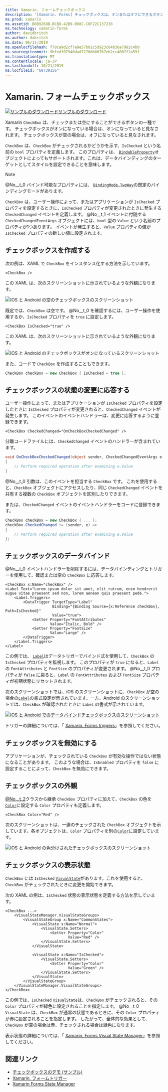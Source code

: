 ```yaml
---
title: Xamarin. フォームチェックボックス
description: '[Xamarin. Forms] チェックボックスは、オンまたはオフにできるボタンの種類です。 チェックボックスがオンになっている場合は、オンになっていると見なされます。 チェックボックスが空の場合は、オフになっていると見なされます。'
ms.prod: xamarin
ms.assetid: B8B9268B-BCB8-42B9-B08C-C0F22C137238
ms.technology: xamarin-forms
author: davidbritch
ms.author: dabritch
ms.date: 06/11/2019
ms.openlocfilehash: f78ca9d2cf7a9e57b81c5d923c64b36a7982c4b0
ms.sourcegitcommit: 9bfedf07940dad7270db86767eb2cc4007f2a59f
ms.translationtype: MT
ms.contentlocale: ja-JP
ms.lasthandoff: 10/21/2019
ms.locfileid: "68739156"
---
```

# <a name="xamarinforms-checkbox"></a>Xamarin. フォームチェックボックス

[![サンプルのダウンロード](~/media/shared/download.png)サンプルのダウンロード](https://docs.microsoft.com/samples/xamarin/xamarin-forms-samples/userinterface-checkboxdemos/)

Xamarin `CheckBox` は、チェックまたは空にすることができるボタンの一種です。 チェックボックスがオンになっている場合は、オンになっていると見なされます。 チェックボックスが空の場合は、オフになっていると見なされます。

`CheckBox` は、`CheckBox` がチェックされるかどうかを示す、`IsChecked` という名前の `bool` プロパティを定義します。 このプロパティは、 [`BindableProperty`](xref:Xamarin.Forms.BindableProperty)オブジェクトによってもサポートされます。これは、データバインディングのターゲットとしてスタイルを設定できることを意味します。

> [!NOTE]
> @No__t_0 バインド可能なプロパティには、 [`BindingMode.TwoWay`](xref:Xamarin.Forms.BindingMode.TwoWay)の既定のバインディングモードがあります。

`CheckBox` は、ユーザー操作によって、またはアプリケーションが `IsChecked` プロパティを設定するときに、`IsChecked` プロパティが変更されたときに発生する `CheckedChanged` イベントを定義します。 @No__t_1 イベントに付随する `CheckedChangedEventArgs` オブジェクトには、`bool` 型の `Value` という名前のプロパティが1つあります。 イベントが発生すると、`Value` プロパティの値が `IsChecked` プロパティの新しい値に設定されます。

## <a name="create-a-checkbox"></a>チェックボックスを作成する

次の例は、XAML で `CheckBox` をインスタンス化する方法を示しています。

```xaml
<CheckBox />
```

この XAML は、次のスクリーンショットに示されているような外観になります。

![IOS と Android の空のチェックボックスのスクリーンショット](checkbox-images/checkbox-empty.png "空のチェックボックス")

既定では、`CheckBox` は空です。 @No__t_0 を確認するには、ユーザー操作を使用するか、`IsChecked` プロパティを `true` に設定します。

```xaml
<CheckBox IsChecked="true" />
```

この XAML は、次のスクリーンショットに示されているような外観になります。

![IOS と Android のチェックボックスがオンになっているスクリーンショット](checkbox-images/checkbox-checked.png "チェックされたチェックボックス")

また、コードで `CheckBox` を作成することもできます。

```csharp
CheckBox checkBox = new CheckBox { IsChecked = true };
```

## <a name="respond-to-a-checkbox-changing-state"></a>チェックボックスの状態の変更に応答する

ユーザー操作によって、またはアプリケーションが `IsChecked` プロパティを設定したときに `IsChecked` プロパティが変更されると、`CheckedChanged` イベントが発生します。 このイベントのイベントハンドラーは、変更に応答するように登録できます。

```xaml
<CheckBox CheckedChanged="OnCheckBoxCheckedChanged" />
```

分離コードファイルには、`CheckedChanged` イベントのハンドラーが含まれています。

```csharp
void OnCheckBoxCheckedChanged(object sender, CheckedChangedEventArgs e)
{
    // Perform required operation after examining e.Value
}
```

@No__t_0 引数は、このイベントを担当する `CheckBox` です。 これを使用すると、`CheckBox` オブジェクトにアクセスしたり、同じ `CheckedChanged` イベントを共有する複数の `CheckBox` オブジェクトを区別したりできます。

または、`CheckedChanged` イベントのイベントハンドラーをコードに登録できます。

```csharp
CheckBox checkBox = new CheckBox { ... };
checkBox.CheckedChanged += (sender, e) =>
{
    // Perform required operation after examining e.Value
};
```

## <a name="data-bind-a-checkbox"></a>チェックボックスのデータバインド

@No__t_0 イベントハンドラーを削除するには、データバインディングとトリガーを使用して、確認または空の `CheckBox` に応答します。

```xaml
<CheckBox x:Name="checkBox" />
<Label Text="Lorem ipsum dolor sit amet, elit rutrum, enim hendrerit augue vitae praesent sed non, lorem aenean quis praesent pede.">
    <Label.Triggers>
        <DataTrigger TargetType="Label"
                     Binding="{Binding Source={x:Reference checkBox}, Path=IsChecked}"
                     Value="true">
            <Setter Property="FontAttributes"
                    Value="Italic, Bold" />
            <Setter Property="FontSize"
                    Value="Large" />
        </DataTrigger>
    </Label.Triggers>
</Label>
```

この例では、 [`Label`](xref:Xamarin.Forms.Label)はデータトリガーでバインド式を使用して、`CheckBox` の `IsChecked` プロパティを監視します。 このプロパティが `true` になると、`Label` の `FontAttributes` と `FontSize` のプロパティが変更されます。 @No__t_0 プロパティが `false` に戻ると、`Label` の `FontAttributes` および `FontSize` プロパティが初期状態にリセットされます。

次のスクリーンショットでは、iOS のスクリーンショットに、`CheckBox` が空の場合の[`Label`](xref:Xamarin.Forms.Label)の書式設定が示されています。一方、Android のスクリーンショットでは、`CheckBox` が確認されたときに `Label` の書式が示されています。

[![IOS と Android でのデータバインドチェックボックスのスクリーンショット](checkbox-images/checkbox-databinding.png "データバインドチェックボックス")](checkbox-images/checkbox-databinding-large.png#lightbox "データバインドチェックボックス")

トリガーの詳細については、「 [Xamarin. Forms triggers](~/xamarin-forms/app-fundamentals/triggers.md)」を参照してください。

## <a name="disable-a-checkbox"></a>チェックボックスを無効にする

アプリケーションが、チェックされている `CheckBox` が有効な操作ではない状態になることがあります。 このような場合は、`IsEnabled` プロパティを `false` に設定することによって、`CheckBox` を無効にできます。

## <a name="checkbox-appearance"></a>チェックボックスの外観

[@No__t_2](xref:Xamarin.Forms.View)クラスから継承 `CheckBox` プロパティに加えて、`CheckBox` の色を[`Color`](xref:Xamarin.Forms.Color)に設定する `Color` プロパティも定義します。

```xaml
<CheckBox Color="Red" />
```

次のスクリーンショットは、一連のチェックされた `CheckBox` オブジェクトを示しています。各オブジェクトは、`Color` プロパティを別の[`Color`](xref:Xamarin.Forms.Color)に設定しています。

![IOS と Android の色分けされたチェックボックスのスクリーンショット](checkbox-images/checkbox-colors.png "色付きのチェックボックス")

## <a name="checkbox-visual-states"></a>チェックボックスの表示状態

`CheckBox` には `IsChecked` [`VisualState`](xref:Xamarin.Forms.VisualState)があります。これを使用すると、`CheckBox` がチェックされたときに変更を開始できます。

次の XAML の例は、`IsChecked` 状態の表示状態を定義する方法を示しています。

```xaml
<CheckBox ...>
    <VisualStateManager.VisualStateGroups>
        <VisualStateGroup x:Name="CommonStates">
            <VisualState x:Name="Normal">
                <VisualState.Setters>
                    <Setter Property="Color"
                            Value="Red" />
                </VisualState.Setters>
            </VisualState>

            <VisualState x:Name="IsChecked">
                <VisualState.Setters>
                    <Setter Property="Color"
                            Value="Green" />
                </VisualState.Setters>
            </VisualState>
        </VisualStateGroup>
    </VisualStateManager.VisualStateGroups>
</CheckBox>
```

この例では、`IsChecked` [`VisualState`](xref:Xamarin.Forms.VisualState)は、`CheckBox` がチェックされると、その `Color` プロパティが緑色に設定されることを指定します。 @No__t_0 `VisualState` は、`CheckBox` が通常の状態であるときに、その `Color` プロパティが赤に設定されることを指定します。 したがって、全体的な効果として、`CheckBox` が空の場合は赤、チェックされる場合は緑色になります。

表示状態の詳細については、「 [Xamarin. Forms Visual State Manager](~/xamarin-forms/user-interface/visual-state-manager.md)」を参照してください。

## <a name="related-links"></a>関連リンク

- [チェックボックスのデモ (サンプル)](https://docs.microsoft.com/samples/xamarin/xamarin-forms-samples/userinterface-checkboxdemos/)
- [Xamarin. フォームトリガー](~/xamarin-forms/app-fundamentals/triggers.md)
- [Xamarin Forms State Manager](~/xamarin-forms/user-interface/visual-state-manager.md)
